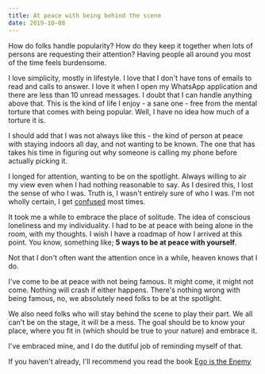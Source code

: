 ```yaml
---
title: At peace with being behind the scene
date: 2019-10-08
---
```


How do folks handle popularity? How do they keep it together when lots of persons are requesting their attention? Having people all around you most of the time feels burdensome.


I love simplicity, mostly in lifestyle. I love that I don't have tons of emails to read and calls to answer. I love it when I open my WhatsApp application and there are less than 10 unread messages. I doubt that I can handle anything above that. This is the kind of life I enjoy - a sane one - free from the mental torture that comes with being popular. Well, I have no idea how much of a torture it is.


I should add that I was not always like this - the kind of person at peace with staying indoors all day, and not wanting to be known. The one that has takes his time in figuring out why someone is calling my phone before actually picking it.


I longed for attention, wanting to be on the spotlight. Always willing to air my view even when I had nothing reasonable to say. As I desired this, I lost the sense of who I was. Truth is, I wasn't entirely sure of who I was. I'm not wholly certain, I get [confused](https://www.jioke.me/notes/once-a-confused-lad-still-a-confused-lad/) most times.


It took me a while to embrace the place of solitude. The idea of conscious loneliness and my individuality. I had to be at peace with being alone in the room, with my thoughts. I wish I have a roadmap of how I arrived at this point. You know, something like; **5 ways to be at peace with yourself**.


Not that I don't often want the attention once in a while, heaven knows that I do.


I've come to be at peace with not being famous. It might come, it might not come. Nothing will crash if either happens. There's nothing wrong with being famous, no, we absolutely need folks to be at the spotlight.


We also need folks who will stay behind the scene to play their part. We all can't be on the stage, it will be a mess. The goal should be to know your place, where you fit in (which should be true to your nature) and embrace it.


I've embraced mine, and I do the dutiful job of reminding myself of that.

If you haven't already, I'll recommend you read the book [Ego is the Enemy](https://www.amazon.com/Ego-Enemy-Ryan-Holiday/dp/1591847818)